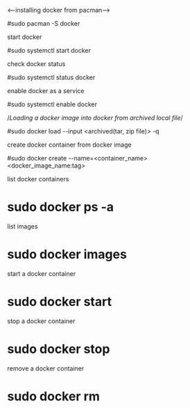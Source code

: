 <--installing docker from pacman-->

#sudo pacman -S docker

start docker

#sudo systemctl start docker

check docker status

#sudo systemctl status docker

enable docker as a service

#sudo systemctl enable docker

/*Loading a docker image into docker from archived local file*/

#sudo docker load --input <archived(tar, zip file)> -q

create docker container from docker image

#sudo docker create --name=<container_name> <docker_image_name:tag>

list docker containers 

# sudo docker ps -a

list images

# sudo docker images

start a docker container 

# sudo docker start <name>

stop a docker container 

# sudo docker stop <name>

remove a docker container 

# sudo docker rm <name>



